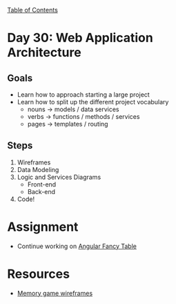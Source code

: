 [Table of Contents](/README.md)

# Day 30: Web Application Architecture

## Goals
* Learn how to approach starting a large project
* Learn how to split up the different project vocabulary
	* nouns -> models / data services
	* verbs -> functions / methods / services
	* pages -> templates / routing

## Steps
1. Wireframes
2. Data Modeling
3. Logic and Services Diagrams
	* Front-end
	* Back-end
4. Code!

# Assignment
* Continue working on [Angular Fancy Table](https://github.com/TIY-Austin-Front-End-Engineering/angular-fancy-table)

# Resources
* [Memory game wireframes](/Memory-Game.pdf)